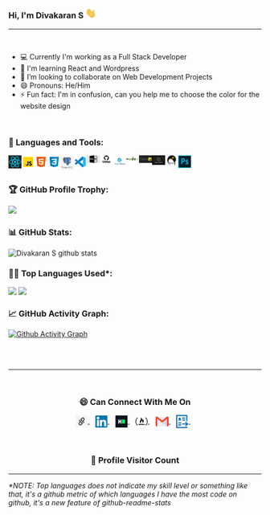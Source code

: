 ### Hi, I'm Divakaran S <img src="https://github.com/diva-sl/div-pro/blob/master/Assets/Hi.gif" width="22px">

---

<br />

- 💻 Currently I'm working as a Full Stack Developer
- 🌱 I'm learning React and Wordpress
- 👯 I’m looking to collaborate on Web Development Projects
- 😄 Pronouns: He/Him
- ⚡ Fun fact: I'm in confusion, can you help me to choose the color for the website design

<br />

### 🧰 Languages and Tools:

<img align="left" alt="React" width="26px" src="https://github.com/diva-sl/div-pro/blob/master/Assets/react.png" />
<img align="left" alt="Javascript" width="26px" src="https://github.com/diva-sl/div-pro/blob/master/Assets/javascript.png" />
<img align="left" alt="HTML5" width="26px" src="https://github.com/diva-sl/div-pro/blob/master/Assets/html.png" />
<img align="left" alt="CSS3" width="26px" src="https://github.com/diva-sl/div-pro/blob/master/Assets/css.png" />
<img align="left" alt="PSQL" width="26px" src="https://github.com/diva-sl/div-pro/blob/master/Assets/psql.png" />
<img align="left" alt="Visual Studio Code" width="26px" src="https://github.com/diva-sl/div-pro/blob/master/Assets/visual-studio-code.png" />
<img align="left" alt="Database" width="26px" src="https://github.com/diva-sl/div-pro/blob/master/Assets/database.png" />
<img align="left" alt="GitHub" width="26px" src="https://github.com/diva-sl/div-pro/blob/master/Assets/github.png" />
<img align="left" alt="Wordpress" width="26px" src="https://github.com/diva-sl/div-pro/blob/master/Assets/wordpress.png" />
<img align="left" alt="NodeJs" width="26px" src="https://github.com/diva-sl/div-pro/blob/master/Assets/nodejs.png" />
<img align="left" alt="ExpressJs" width="26px" src="https://github.com/diva-sl/div-pro/blob/master/Assets/ex.png" />
<img align="left" alt="Fullstack" width="26px" src="https://github.com/diva-sl/div-pro/blob/master/Assets/fullstack.jpg" />
<img align="left" alt="Linux" width="26px" src="https://github.com/diva-sl/div-pro/blob/master/Assets/linux.jpg" />
<img align="left" alt="PhotoShop" width="26px" src="https://github.com/diva-sl/div-pro/blob/master/Assets/ps.png" />
<br />
<br />

<!-- Profile Trophy -->

### 🏆 GitHub Profile Trophy:

<a href="https://github.com/ryo-ma/github-profile-trophy">
  <img width=800 src="https://github-profile-trophy.vercel.app/?username=diva-sl&column=8&theme=darkhub&no-frame=true&no-bg=true"/>
</a>

<!--   Stats -->

### 📊 GitHub Stats:

![Divakaran S github stats](https://github-readme-stats.vercel.app/api?username=diva-sl&theme=nord&show_icons=true&count_private=true)

<!--   Top Languages Using -->

### 👨‍💻 Top Languages Used\*:

![](https://github-profile-summary-cards.vercel.app/api/cards/repos-per-language?username=diva-sl&theme=nord_dark)
![](https://github-profile-summary-cards.vercel.app/api/cards/most-commit-language?username=diva-sl&theme=nord_dark)

<!--   GitHub stats graph -->

### 📈 GitHub Activity Graph:

[![Github Activity Graph](https://github-readme-activity-graph.vercel.app/graph?username=diva-sl&theme=github)](https://github.com/diva-sl)

 <br>
 <br>
 
 <hr>
 
 <br>

  <div align="center">
  <h3><b>😄 Can Connect With Me On</b></h3>
  </div>
<p align="center">
<a href="https://edtechmastery.tech/index.php/div-developers/" target="_blank">
  <img align="center" alt="Divakaran S | Portfolio" width="24px" src="https://github.com/diva-sl/div-pro/blob/master/Assets/personal.jpg" />
</a> &nbsp;&nbsp;
<a href="https://www.linkedin.com/in/divakarans" target="_blank">
  <img align="center" alt="Divakaran S | Linkedin" width="24px" src="https://github.com/diva-sl/div-pro/blob/master/Assets/Linkedin.svg" />
</a> &nbsp;&nbsp;
<a href="https://www.hackerrank.com/profile/sdivakaran" target="_blank">
  <img align="center" alt="Divakaran S | HackerRank" width="24px" src="https://github.com/diva-sl/div-pro/blob/master/Assets/HackerRank.svg" />
</a> &nbsp;&nbsp;
<a href="https://www.freecodecamp.org/SDivakaran" target="_blank">
  <img align="center" alt="Divakaran S | freecodecamp" width="24px" src="https://github.com/diva-sl/div-pro/blob/master/Assets/free.png" />
</a> &nbsp;&nbsp;
<a href="mailto:divakaran.sivasamy@gmail.com" target="_blank">
  <img align="center" alt="Divakaran S | Gmail" width="26px" src="https://github.com/diva-sl/div-pro/blob/master/Assets/Gmail.svg" />
</a> &nbsp;&nbsp;
<a href="https://drive.google.com/file/d/1tsztIkDe3TTbebHEnKP_FxkRhpffIa5n/view">
    <img align="center" alt="Divakaran S | Resume" width="24px" src="https://github.com/diva-sl/div-pro/blob/master/Assets/resume.png" />
</a> &nbsp;&nbsp;
<p>
  
<br>
  
<div align=center>
  <h3><b>📍 Profile Visitor Count</b></h3>
</div>
    
<!-- retro visitor counter -->  
<p align="center" >   
 <!-- <img src="https://profile-counter.glitch.me/darshanr27/count.svg" /> -->  
</p>
   
  ---
  *\*NOTE: Top languages does not indicate my skill level or something like that, it's a github metric of which languages I have the most code on github, it's a new feature of github-readme-stats*
